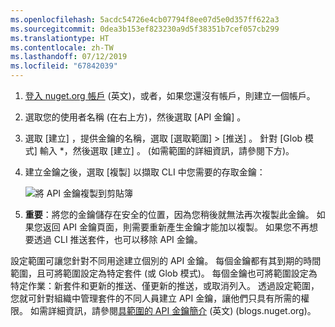 ```yaml
---
ms.openlocfilehash: 5acdc54726e4cb07794f8ee07d5e0d357ff622a3
ms.sourcegitcommit: 0dea3b153ef823230a9d5f38351b7cef057cb299
ms.translationtype: HT
ms.contentlocale: zh-TW
ms.lasthandoff: 07/12/2019
ms.locfileid: "67842039"
---
```

1. [登入 nuget.org 帳戶](https://www.nuget.org/users/account/LogOn?returnUrl=%2F) \(英文\)，或者，如果您還沒有帳戶，則建立一個帳戶。

1. 選取您的使用者名稱 (在右上方)，然後選取 [API 金鑰]  。

1. 選取 [建立]  ，提供金鑰的名稱，選取 [選取範圍] > [推送]  。 針對 [Glob 模式]  輸入 *，然後選取 [建立]  。 (如需範圍的詳細資訊，請參閱下方)。

1. 建立金鑰之後，選取 [複製]  以擷取 CLI 中您需要的存取金鑰：

    ![將 API 金鑰複製到剪貼簿](../media/QS_Create-02-APIKey.png)

1. **重要**：將您的金鑰儲存在安全的位置，因為您稍後就無法再次複製此金鑰。 如果您返回 API 金鑰頁面，則需要重新產生金鑰才能加以複製。 如果您不再想要透過 CLI 推送套件，也可以移除 API 金鑰。

設定範圍可讓您針對不同用途建立個別的 API 金鑰。 每個金鑰都有其到期的時間範圍，且可將範圍設定為特定套件 (或 Glob 模式)。 每個金鑰也可將範圍設定為特定作業：新套件和更新的推送、僅更新的推送，或取消列入。 透過設定範圍，您就可針對組織中管理套件的不同人員建立 API 金鑰，讓他們只具有所需的權限。 如需詳細資訊，請參閱[具範圍的 API 金鑰簡介](https://blog.nuget.org/20170202/introducing-scoped-api-keys.html) \(英文\) (blogs.nuget.org)。